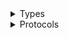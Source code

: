 <details>
<summary>Types</summary>

  - [FinspaceDataClient](/aws-sdk-swift/reference/0.x/AWSFinspacedata/FinspaceDataClient)
  - [FinspaceDataClient.FinspaceDataClientConfiguration](/aws-sdk-swift/reference/0.x/AWSFinspacedata/FinspaceDataClient.FinspaceDataClientConfiguration)
  - [FinspaceDataClientLogHandlerFactory](/aws-sdk-swift/reference/0.x/AWSFinspacedata/FinspaceDataClientLogHandlerFactory)
  - [FinspaceDataClientTypes](/aws-sdk-swift/reference/0.x/AWSFinspacedata/FinspaceDataClientTypes)

</details>

<details>
<summary>Protocols</summary>

  - [FinspaceDataClientProtocol](/aws-sdk-swift/reference/0.x/AWSFinspacedata/FinspaceDataClientProtocol)

</details>

